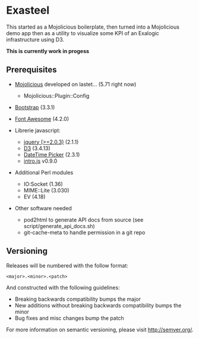 # Exasteel

This started as a Mojolicious boilerplate, then turned into a Mojolicious demo app then as a utility to visualize some KPI of an Exalogic infrastructure using D3.

**This is currently work in progess**

## Prerequisites

- [Mojolicious](http://mojolicio.us/) developed on lastet... (5.71 right now)
    - Mojolicious::Plugin::Config
- [Bootstrap](http://getbootstrap.com/) (3.3.1)
- [Font Awesome](http://fortawesome.github.io/Font-Awesome/) (4.2.0)

- Librerie javascript:
    - [jquery (>=2.0.3)](http://jquery.com) (2.1.1)
    - [D3](http://d3js.org/) (3.4.13)
    - [DateTime Picker](http://www.malot.fr/bootstrap-datetimepicker/) (2.3.1)
    - [intro.js](http://usablica.github.io/intro.js/) v0.9.0

- Additional Perl modules
    - IO:Socket (1.36)
    - MIME::Lite (3.030)
    - EV (4.18)

- Other software needed
    - pod2html to generate API docs from source (see script/generate_api_docs.sh)
    - git-cache-meta to handle permission in a git repo

## Versioning

Releases will be numbered with the follow format:

`<major>.<minor>.<patch>`

And constructed with the following guidelines:

* Breaking backwards compatibility bumps the major
* New additions without breaking backwards compatibility bumps the minor
* Bug fixes and misc changes bump the patch

For more information on semantic versioning, please visit http://semver.org/.
